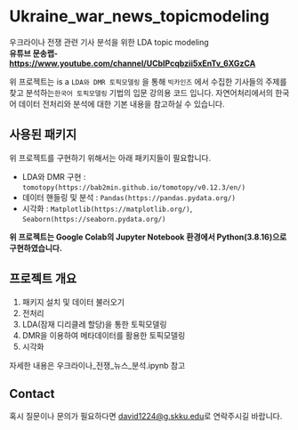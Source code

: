 # Ukraine_war_news_topicmodeling

우크라이나 전쟁 관련 기사 분석을 위한 LDA topic modeling  
**유튜브 문송랩-https://www.youtube.com/channel/UCbIPcqbzii5xEnTv_6XGzCA**   

위 프로젝트는 is a `LDA와 DMR 토픽모델링` 을 통해 `빅카인즈` 에서 수집한 기사들의 주제를 찾고 분석하는`한국어 토픽모델링` 기법의 입문 강의용 코드 입니다.
자연어처리에서의 한국어 데이터 전처리와 분석에 대한 기본 내용을 참고하실 수 있습니다.

## 사용된 패키지

위 프로젝트를 구현하기 위해서는 아래 패키지들이 필요합니다.
<!--- These are just example requirements. Add, duplicate or remove as required --->
* LDA와 DMR 구현 : `tomotopy(https://bab2min.github.io/tomotopy/v0.12.3/en/)`
* 데이터 핸들링 및 분석 : `Pandas(https://pandas.pydata.org/)`
* 시각화 :  `Matplotlib(https://matplotlib.org/)`,  `Seaborn(https://seaborn.pydata.org/)`

**위 프로젝트는 Google Colab의 Jupyter Notebook 환경에서 Python(3.8.16)으로 구현하였습니다.**
## 프로젝트 개요

1. 패키지 설치 및 데이터 불러오기
2. 전처리
3. LDA(잠재 디리클레 할당)을 통한 토픽모델링
4. DMR을 이용하여 메타데이터를 활용한 토픽모델링
5. 시각화

자세한 내용은 우크라이나_전쟁_뉴스_분석.ipynb 참고
 
## Contact

혹시 질문이나 문의가 필요하다면 <david1224@g.skku.edu>로 연락주시길 바랍니다.
